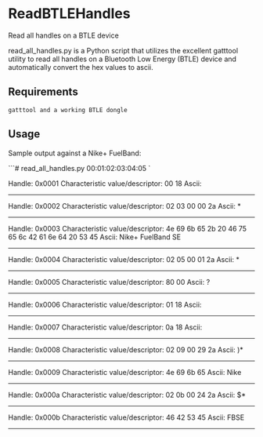 # ReadBTLEHandles
Read all handles on a BTLE device

read_all_handles.py is a Python script that utilizes the excellent gatttool utility to read all handles on a Bluetooth Low Energy (BTLE) device and automatically convert the hex values to ascii.

## Requirements
` gatttool and a working BTLE dongle `
  


## Usage 
Sample output against a Nike+ FuelBand:

```# read_all_handles.py 00:01:02:03:04:05 `

Handle:  0x0001
Characteristic value\/descriptor:   00 18 
Ascii:  
************************************************** 
Handle:  0x0002
Characteristic value\/descriptor:   02 03 00 00 2a 
Ascii: * 
************************************************** 
Handle:  0x0003
Characteristic value\/descriptor:   4e 69 6b 65 2b 20 46 75 65 6c 42 61 6e 64 20 53 45 
Ascii: Nike+ FuelBand SE 
************************************************** 
Handle:  0x0004
Characteristic value\/descriptor:   02 05 00 01 2a 
Ascii: * 
************************************************** 
Handle:  0x0005
Characteristic value\/descriptor:   80 00 
Ascii: ? 
************************************************** 
Handle:  0x0006
Characteristic value\/descriptor:   01 18 
Ascii:  
************************************************** 
Handle:  0x0007
Characteristic value\/descriptor:   0a 18 
Ascii:  
************************************************** 
Handle:  0x0008
Characteristic value\/descriptor:   02 09 00 29 2a 
Ascii: 	)* 
************************************************** 
Handle:  0x0009
Characteristic value\/descriptor:   4e 69 6b 65 
Ascii: Nike 
************************************************** 
Handle:  0x000a
Characteristic value\/descriptor:   02 0b 00 24 2a 
Ascii: 
       $* 
************************************************** 
Handle:  0x000b
Characteristic value\/descriptor:   46 42 53 45 
Ascii: FBSE 
**************************************************
```
